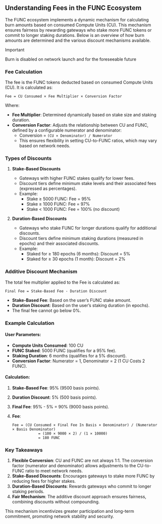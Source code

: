 ## Understanding Fees in the FUNC Ecosystem

The FUNC ecosystem implements a dynamic mechanism for calculating burn amounts based on consumed Compute Units (CU). This mechanism ensures fairness by rewarding gateways who stake more FUNC tokens or commit to longer staking durations. Below is an overview of how burn amounts are determined and the various discount mechanisms available.

> [!IMPORTANT]  
> Burn is disabled on network launch and for the foreseeable future

### Fee Calculation

The fee is the FUNC tokens deducted based on consumed Compute Units (CU). It is calculated as:

```
Fee = CU Consumed × Fee Multiplier × Conversion Factor
```

Where:

- **Fee Multiplier**: Determined dynamically based on stake size and staking duration.
- **Conversion Factor**: Adjusts the relationship between CU and FUNC, defined by a configurable numerator and denominator:
  - Conversion = `(CU × Denominator) / Numerator`
  - This ensures flexibility in setting CU-to-FUNC ratios, which may vary based on network needs.

### Types of Discounts

1. **Stake-Based Discounts**

   - Gateways with higher FUNC stakes qualify for lower fees.
   - Discount tiers define minimum stake levels and their associated fees (expressed as percentages).
   - Example:
     - Stake ≥ 5000 FUNC: Fee = 95%
     - Stake ≥ 1000 FUNC: Fee = 97%
     - Stake < 1000 FUNC: Fee = 100% (no discount)

2. **Duration-Based Discounts**
   - Gateways who stake FUNC for longer durations qualify for additional discounts.
   - Discount tiers define minimum staking durations (measured in epochs) and their associated discounts.
   - Example:
     - Staked for ≥ 180 epochs (6 months): Discount = 5%
     - Staked for ≥ 30 epochs (1 month): Discount = 2%

### Additive Discount Mechanism

The total fee multiplier applied to the Fee is calculated as:

```
Final Fee = Stake-Based Fee - Duration Discount
```

- **Stake-Based Fee**: Based on the user’s FUNC stake amount.
- **Duration Discount**: Based on the user’s staking duration (in epochs).
- The final fee cannot go below 0%.

### Example Calculation

#### User Parameters:

- **Compute Units Consumed**: 100 CU
- **FUNC Staked**: 5000 FUNC (qualifies for a 95% fee).
- **Staking Duration**: 6 months (qualifies for a 5% discount).
- **Conversion Factor**: Numerator = 1, Denominator = 2 (1 CU Costs 2 FUNC).

#### Calculation:

1. **Stake-Based Fee**: 95% (9500 basis points).
2. **Duration Discount**: 5% (500 basis points).
3. **Final Fee**: 95% - 5% = 90% (9000 basis points).

4. **Fee**:
   ```
   Fee = (CU Consumed × Final Fee In Basis × Denominator) / (Numerator × Basis Denominator)
               = (100 × 9000 × 2) / (1 × 10000)
               = 180 FUNC
   ```

### Key Takeaways

1. **Flexible Conversion**: CU and FUNC are not always 1:1. The conversion factor (numerator and denominator) allows adjustments to the CU-to-FUNC ratio to meet network needs.
2. **Stake-Based Discounts**: Encourages gateways to stake more FUNC by reducing fees for higher stakes.
3. **Duration-Based Discounts**: Rewards gateways who commit to longer staking periods.
4. **Fair Mechanism**: The additive discount approach ensures fairness, combining discounts without compounding.

This mechanism incentivizes greater participation and long-term commitment, promoting network stability and security.
